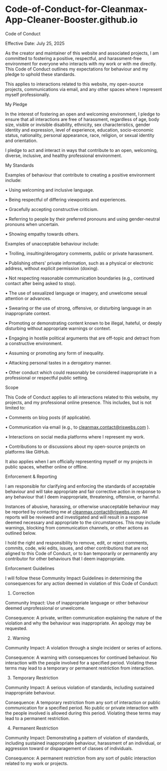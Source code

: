 # Code-of-Conduct-for-Cleanmax-App-Cleaner-Booster.github.io

Code of Conduct

Effective Date: July 25, 2025

As the creator and maintainer of this website and associated projects, I am committed to fostering a positive, respectful, and harassment-free environment for everyone who interacts with my work or with me directly. This Code of Conduct outlines my expectations for behaviour and my pledge to uphold these standards.

This applies to interactions related to this website, my open-source projects, communications via email, and any other spaces where I represent myself professionally.


My Pledge

In the interest of fostering an open and welcoming environment, I pledge to ensure that all interactions are free of harassment, regardless of age, body size, visible or invisible disability, ethnicity, sex characteristics, gender identity and expression, level of experience, education, socio-economic status, nationality, personal appearance, race, religion, or sexual identity and orientation.

I pledge to act and interact in ways that contribute to an open, welcoming, diverse, inclusive, and healthy professional environment.


My Standards

Examples of behaviour that contribute to creating a positive environment include:

•	Using welcoming and inclusive language.

•	Being respectful of differing viewpoints and experiences.

•	Gracefully accepting constructive criticism.

•	Referring to people by their preferred pronouns and using gender-neutral pronouns when uncertain.

•	Showing empathy towards others.


Examples of unacceptable behaviour include:

•	Trolling, insulting/derogatory comments, public or private harassment.

•	Publishing others' private information, such as a physical or electronic address, without explicit permission (doxing).

•	Not respecting reasonable communication boundaries (e.g., continued contact after being asked to stop).

•	The use of sexualized language or imagery, and unwelcome sexual attention or advances.

•	Swearing or the use of strong, offensive, or disturbing language in an inappropriate context.

•	Promoting or demonstrating content known to be illegal, hateful, or deeply disturbing without appropriate warnings or context.

•	Engaging in hostile political arguments that are off-topic and detract from a constructive environment.

•	Assuming or promoting any form of inequality.

•	Attacking personal tastes in a derogatory manner.

•	Other conduct which could reasonably be considered inappropriate in a professional or respectful public setting.


Scope

This Code of Conduct applies to all interactions related to this website, my projects, and my professional online presence. This includes, but is not limited to:


•	Comments on blog posts (if applicable).

•	Communication via email (e.g., to cleanmax.contact@riswebs.com ).

•	Interactions on social media platforms where I represent my work.

•	Contributions to or discussions about my open-source projects on platforms like GitHub.


It also applies when I am officially representing myself or my projects in public spaces, whether online or offline.


Enforcement & Reporting

I am responsible for clarifying and enforcing the standards of acceptable behaviour and will take appropriate and fair corrective action in response to any behaviour that I deem inappropriate, threatening, offensive, or harmful.

Instances of abusive, harassing, or otherwise unacceptable behaviour may be reported by contacting me at cleanmax.contact@riswebs.com. All reports will be reviewed and investigated and will result in a response deemed necessary and appropriate to the circumstances. This may include warnings, blocking from communication channels, or other actions as outlined below.

I hold the right and responsibility to remove, edit, or reject comments, commits, code, wiki edits, issues, and other contributions that are not aligned to this Code of Conduct, or to ban temporarily or permanently any contributor for other behaviours that I deem inappropriate.


Enforcement Guidelines

I will follow these Community Impact Guidelines in determining the consequences for any action deemed in violation of this Code of Conduct:


1. Correction

Community Impact: Use of inappropriate language or other behaviour deemed unprofessional or unwelcome.

Consequence: A private, written communication explaining the nature of the violation and why the behaviour was inappropriate. An apology may be requested.


2. Warning

Community Impact: A violation through a single incident or series of actions.

Consequence: A warning with consequences for continued behaviour. No interaction with the people involved for a specified period. Violating these terms may lead to a temporary or permanent restriction from interaction.


3. Temporary Restriction

Community Impact: A serious violation of standards, including sustained inappropriate behaviour.

Consequence: A temporary restriction from any sort of interaction or public communication for a specified period. No public or private interaction with the people involved is allowed during this period. Violating these terms may lead to a permanent restriction.


4. Permanent Restriction

Community Impact: Demonstrating a pattern of violation of standards, including sustained inappropriate behaviour, harassment of an individual, or aggression toward or disparagement of classes of individuals.

Consequence: A permanent restriction from any sort of public interaction related to my work or projects.

